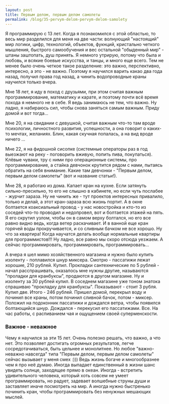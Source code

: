 ```yaml
---
layout: post
title: Первым делом, первым делом самолеты
permalink: /blog/35-pervym-delom-pervym-delom-samolety
---
```

Я программирую с 13 лет. Когда я познакомился с этой областью, то весь мир разделился для меня на две части: волнующий "настоящий" мир логики, цифр, технологий, объектов, фукнций, кристально четкого мышления, быстрого самообучения и вес остальной "обыденный мир" - штаны заштопать, душ принять. Я немного утрирую, потому что была и любовь, и всякие боевые искусства, и танцы, и много еще всего. Тем не менее было очень четкое такое разделение: это важно, перспективно, интересно, а это - не важно. Поэтому я научился варить какао два года назад, получил права год назад, а чинить водопроводные краны научился только вчера.
<!--more-->

Мне 18 лет, я иду в поход с друзьями, при этом считая важным программирование, математику и карате, и поэтому почти всё время похода я немного не в себе. Я ведь занимаюсь не тем, что важно. Ну ладно, я набираюсь сил, чтобы снова заняться самым важным. Приду домой и вот тогда...

Мне 20, я на свидании с девушкой, считая важным что-то там вроде психологии, личностного развития, успешности, а она говорит о каких-то мечтах, желаниях. Блин, какая скучная попалась, а на вид вроде ничего ...

Мне 22, я на фидошной сисопке (системные операторы раз в год выезжают на реку - поговорить вживую, попить пива, покупаться). Клёвые чуваки, тру с ними про операционные системы, про программирование, а стайка девчонок крутится рядом с нами, пытаясь обратить на себя внимание. Какие там девчонки - "Первым делом, первым делом самолеты" (вот и название статьи!). 

Мне 28, я работаю из дома. Капает кран на кухне. Если затянуть сильно-пресильно, то его не слышно в кабинете, но если чуть послабее - журчит зараза. Ну не чинить же - тут проектов интересных привалило, только и делай, а этот кран-зараза всю жизнь портит. А в окне болтается коаксиальный провод - у нас новостройка и кто-то из соседей что-то проводил и недопровел, вот и болтается этажей на пять. Я его скрутил узлом, чтобы он в самом верху болтался, но его все равно видно ведь, когда ветер раскачивает. И в ванной еще кран горячей воды прокручивается, и со сливным бачком не все хорошо. Ну что за квартира! Когда научатся делать вообще нормальные квартиры для программистов!!! Ну ладно, все равно мы скоро отсюда уезжаем. А сейчас программировать, программировать, программировать...

А вчера я шел мимо хозяйственного магазина и нужно было купить изолентy - поплавился шнур миксера. Смотрю - пассатижи лежат хорошие, 210 рублей. Купил. Прокладки сантехнические по 5 рублей - начал расспрашивать, оказалось мне нужны другие, называются "проладки для кранбуксы", продаются в другом магазине. Ну и изоленту за 30 рублей купил. В соседнем магазине уже тоном знатока спрашиваю "прокладку для кранбуксы". Показывают - стоит 3 рубля. Купил две. Итого - 246 рублей. Пришел домой, перекрыл воду и починил все краны, потом починил сливной бачок, потом - миксер. Положил на подоконник пассатижи и дождался ветра, чтобы появился болтающийся шнур. Дождался - перекусил его пассатижами. Все. На час работы, с распиванием чая и ощущением своей суперменскости.

### Важное - неважное

Чему я научился за эти 15 лет. Очень полезно решать, что важно, а что нет. Это позволяет достигать огромных результатов, легче сосредотачиваться, быть цельнее и монолитнее. Но любое "важно-неважно навсегда" типа "Первым делом, первым делом самолеты" сейчас вызывает у меня смех :))) Ведь жизнь богаче и многообразнее чем я про неё думаю. Иногда выпадает единственный в жизни шанс увидеть солнце, заходящее прямо в океан. Иногда - встретить удивительного человека, который хоть совсем не умеет программировать, но радует, задевает волшебные струны души и заставляет иначе посмотреть на мир. А иногда нужно быстренько починить кран, чтобы программировать без ненужных мешающих мыслей.